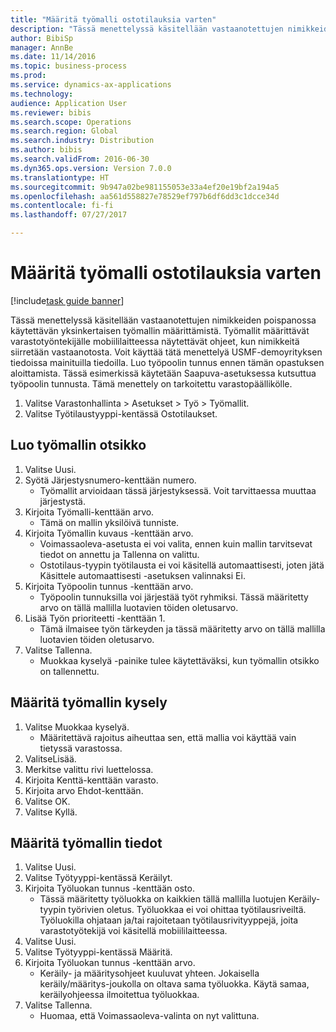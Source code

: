 ```yaml
--- 
title: "Määritä työmalli ostotilauksia varten"
description: "Tässä menettelyssä käsitellään vastaanotettujen nimikkeiden poispanossa käytettävän yksinkertaisen työmallin määrittämistä."
author: BibiSp
manager: AnnBe
ms.date: 11/14/2016
ms.topic: business-process
ms.prod: 
ms.service: dynamics-ax-applications
ms.technology: 
audience: Application User
ms.reviewer: bibis
ms.search.scope: Operations
ms.search.region: Global
ms.search.industry: Distribution
ms.author: bibis
ms.search.validFrom: 2016-06-30
ms.dyn365.ops.version: Version 7.0.0
ms.translationtype: HT
ms.sourcegitcommit: 9b947a02be981155053e33a4ef20e19bf2a194a5
ms.openlocfilehash: aa561d558827e78529ef797b6df6dd3c1dcce34d
ms.contentlocale: fi-fi
ms.lasthandoff: 07/27/2017

---
```

# <a name="set-up-a-work-template-for-purchase-orders"></a>Määritä työmalli ostotilauksia varten

[!include[task guide banner](../../includes/task-guide-banner.md)]

Tässä menettelyssä käsitellään vastaanotettujen nimikkeiden poispanossa käytettävän yksinkertaisen työmallin määrittämistä. Työmallit määrittävät varastotyöntekijälle mobiililaitteessa näytettävät ohjeet, kun nimikkeitä siirretään vastaanotosta. Voit käyttää tätä menettelyä USMF-demoyrityksen tiedoissa mainituilla tiedoilla. Luo työpoolin tunnus ennen tämän opastuksen aloittamista. Tässä esimerkissä käytetään Saapuva-asetuksessa kutsuttua työpoolin tunnusta. Tämä menettely on tarkoitettu varastopäällikölle.

1. Valitse Varastonhallinta > Asetukset > Työ > Työmallit.
2. Valitse Työtilaustyyppi-kentässä Ostotilaukset.

## <a name="create-a-work-template-header"></a>Luo työmallin otsikko
1. Valitse Uusi.
2. Syötä Järjestysnumero-kenttään numero.
    * Työmallit arvioidaan tässä järjestyksessä. Voit tarvittaessa muuttaa järjestystä.  
3. Kirjoita Työmalli-kenttään arvo.
    * Tämä on mallin yksilöivä tunniste.  
4. Kirjoita Työmallin kuvaus -kenttään arvo.
    * Voimassaoleva-asetusta ei voi valita, ennen kuin mallin tarvitsevat tiedot on annettu ja Tallenna on valittu.  
    * Ostotilaus-tyypin työtilausta ei voi käsitellä automaattisesti, joten jätä Käsittele automaattisesti -asetuksen valinnaksi Ei.  
5. Kirjoita Työpoolin tunnus -kenttään arvo.
    * Työpoolin tunnuksilla voi järjestää työt ryhmiksi. Tässä määritetty arvo on tällä mallilla luotavien töiden oletusarvo.  
6. Lisää Työn prioriteetti -kenttään 1.
    * Tämä ilmaisee työn tärkeyden ja tässä määritetty arvo on tällä mallilla luotavien töiden oletusarvo.  
7. Valitse Tallenna.
    * Muokkaa kyselyä -painike tulee käytettäväksi, kun työmallin otsikko on tallennettu.  

## <a name="set-up-the-query-for-the-work-template"></a>Määritä työmallin kysely
1. Valitse Muokkaa kyselyä.
    * Määritettävä rajoitus aiheuttaa sen, että mallia voi käyttää vain tietyssä varastossa.  
2. ValitseLisää.
3. Merkitse valittu rivi luettelossa.
4. Kirjoita Kenttä-kenttään varasto.
5. Kirjoita arvo Ehdot-kenttään.
6. Valitse OK.
7. Valitse Kyllä.

## <a name="set-work-template-details"></a>Määritä työmallin tiedot
1. Valitse Uusi.
2. Valitse Työtyyppi-kentässä Keräilyt.
3. Kirjoita Työluokan tunnus -kenttään osto.
    * Tässä määritetty työluokka on kaikkien tällä mallilla luotujen Keräily-tyypin työrivien oletus. Työluokkaa ei voi ohittaa työtilausriveiltä. Työluokilla ohjataan ja/tai rajoitetaan työtilausrivityyppejä, joita varastotyötekijä voi käsitellä mobiililaitteessa.  
4. Valitse Uusi.
5. Valitse Työtyyppi-kentässä Määritä.
6. Kirjoita Työluokan tunnus -kenttään arvo.
    * Keräily- ja määritysohjeet kuuluvat yhteen. Jokaisella keräily/määritys-joukolla on oltava sama työluokka. Käytä samaa, keräilyohjeessa ilmoitettua työluokkaa.  
7. Valitse Tallenna.
    * Huomaa, että Voimassaoleva-valinta on nyt valittuna.  


